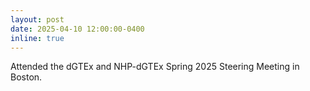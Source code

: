 ```yaml
---
layout: post
date: 2025-04-10 12:00:00-0400
inline: true
---
```


Attended the dGTEx and NHP-dGTEx Spring 2025 Steering Meeting in Boston.
